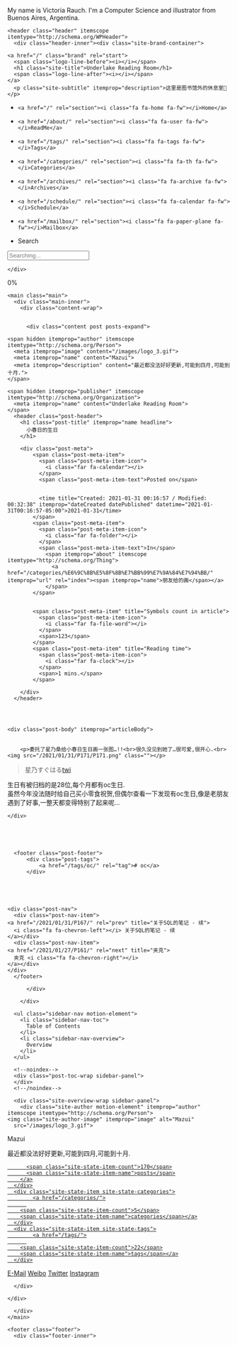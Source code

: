 My name is Victoria Rauch. I'm a Computer Science and illustrator from Buenos Aires, Argentina. 
<html lang="en">
<head>
  <meta charset="UTF-8">
<meta name="viewport" content="width=device-width, initial-scale=1, maximum-scale=2">
<meta name="theme-color" content="#222">
<meta name="generator" content="Hexo 5.0.2">
  <link rel="apple-touch-icon" sizes="180x180" href="/images/star.png">
  <link rel="icon" type="image/png" sizes="32x32" href="/images/star.png">
  <link rel="icon" type="image/png" sizes="16x16" href="/images/star.png">
  <link rel="mask-icon" href="/images/logo.svg" color="#222">

<link rel="stylesheet" href="/css/main.css">

<link rel="stylesheet" href="//fonts.googleapis.com/css?family=Lato:300,300italic,400,400italic,700,700italic&display=swap&subset=latin,latin-ext">
<link rel="stylesheet" href="/lib/font-awesome/css/all.min.css">
  <link rel="stylesheet" href="//cdn.jsdelivr.net/gh/fancyapps/fancybox@3/dist/jquery.fancybox.min.css">

<script id="hexo-configurations">
    var NexT = window.NexT || {};
    var CONFIG = {"hostname":"yoursite.com","root":"/","scheme":"Pisces","version":"7.8.0","exturl":false,"sidebar":{"position":"left","width":265,"display":"post","padding":18,"offset":12,"onmobile":false},"copycode":{"enable":false,"show_result":false,"style":null},"back2top":{"enable":true,"sidebar":false,"scrollpercent":false},"bookmark":{"enable":false,"color":"#222","save":"auto"},"fancybox":true,"mediumzoom":false,"lazyload":false,"pangu":false,"comments":{"style":"tabs","active":null,"storage":true,"lazyload":false,"nav":null},"algolia":{"hits":{"per_page":10},"labels":{"input_placeholder":"Search for Posts","hits_empty":"We didn't find any results for the search: ${query}","hits_stats":"${hits} results found in ${time} ms"}},"localsearch":{"enable":true,"trigger":"auto","top_n_per_article":1,"unescape":false,"preload":true},"motion":{"enable":true,"async":false,"transition":{"post_block":"fadeIn","post_header":"slideDownIn","post_body":"slideDownIn","coll_header":"slideLeftIn","sidebar":"slideUpIn"}},"path":"search.xml"};
  </script>

  <meta name="description" content="委托了星乃桑给小春日生日画一张图…!!很久没见到她了…很可爱,很开心.  星乃すぐはるtwi  生日有被归档的是28位,每个月都有oc生日.虽然今年没法随时给自己买小零食祝贺,但偶尔查看一下发现有oc生日,像是老朋友遇到了好事,一整天都变得特别了起来呢…">
<meta property="og:type" content="article">
<meta property="og:title" content="小春日的生日">
<meta property="og:url" content="http://yoursite.com/2021/01/31/P171/index.html">
<meta property="og:site_name" content="Underlake Reading Room">
<meta property="og:description" content="委托了星乃桑给小春日生日画一张图…!!很久没见到她了…很可爱,很开心.  星乃すぐはるtwi  生日有被归档的是28位,每个月都有oc生日.虽然今年没法随时给自己买小零食祝贺,但偶尔查看一下发现有oc生日,像是老朋友遇到了好事,一整天都变得特别了起来呢…">
<meta property="og:locale" content="en_US">
<meta property="og:image" content="http://yoursite.com/2021/01/31/P171/P171.png">
<meta property="article:published_time" content="2021-01-31T05:16:57.000Z">
<meta property="article:modified_time" content="2021-01-31T05:32:38.796Z">
<meta property="article:author" content="Mazui">
<meta property="article:tag" content="oc">
<meta name="twitter:card" content="summary">
<meta name="twitter:image" content="http://yoursite.com/2021/01/31/P171/P171.png">

<link rel="canonical" href="http://yoursite.com/2021/01/31/P171/">


<script id="page-configurations">
  // https://hexo.io/docs/variables.html
  CONFIG.page = {
    sidebar: "",
    isHome : false,
    isPost : true,
    lang   : 'en'
  };
</script>

  <title>小春日的生日 | Underlake Reading Room</title>
  






  <noscript>
  <style>
  .use-motion .brand,
  .use-motion .menu-item,
  .sidebar-inner,
  .use-motion .post-block,
  .use-motion .pagination,
  .use-motion .comments,
  .use-motion .post-header,
  .use-motion .post-body,
  .use-motion .collection-header { opacity: initial; }

  .use-motion .site-title,
  .use-motion .site-subtitle {
    opacity: initial;
    top: initial;
  }

  .use-motion .logo-line-before i { left: initial; }
  .use-motion .logo-line-after i { right: initial; }
  </style>
</noscript>

  <!--<script type="text/javascript" src="/js/my_js/clicklove.js"></script>-->

<link rel="alternate" href="/atom.xml" title="Underlake Reading Room" type="application/atom+xml">
</head>

<body itemscope itemtype="http://schema.org/WebPage">
  <div class="container use-motion">
    <div class="headband"></div>

    <header class="header" itemscope itemtype="http://schema.org/WPHeader">
      <div class="header-inner"><div class="site-brand-container">
  <div class="site-nav-toggle">
    <div class="toggle" aria-label="Toggle navigation bar">
      <span class="toggle-line toggle-line-first"></span>
      <span class="toggle-line toggle-line-middle"></span>
      <span class="toggle-line toggle-line-last"></span>
    </div>
  </div>

  <div class="site-meta">

    <a href="/" class="brand" rel="start">
      <span class="logo-line-before"><i></i></span>
      <h1 class="site-title">Underlake Reading Room</h1>
      <span class="logo-line-after"><i></i></span>
    </a>
      <p class="site-subtitle" itemprop="description">这里是图书馆外的休息室🌟</p>
  </div>

  <div class="site-nav-right">
    <div class="toggle popup-trigger">
        <i class="fa fa-search fa-fw fa-lg"></i>
    </div>
  </div>
</div>




<nav class="site-nav">
  <ul id="menu" class="main-menu menu">
        <li class="menu-item menu-item-home">

    <a href="/" rel="section"><i class="fa fa-home fa-fw"></i>Home</a>

  </li>
        <li class="menu-item menu-item-readme">

    <a href="/about/" rel="section"><i class="fa fa-user fa-fw"></i>ReadMe</a>

  </li>
        <li class="menu-item menu-item-tags">

    <a href="/tags/" rel="section"><i class="fa fa-tags fa-fw"></i>Tags</a>

  </li>
        <li class="menu-item menu-item-categories">

    <a href="/categories/" rel="section"><i class="fa fa-th fa-fw"></i>Categories</a>

  </li>
        <li class="menu-item menu-item-archives">

    <a href="/archives/" rel="section"><i class="fa fa-archive fa-fw"></i>Archives</a>

  </li>
        <li class="menu-item menu-item-schedule">

    <a href="/schedule/" rel="section"><i class="fa fa-calendar fa-fw"></i>Schedule</a>

  </li>
        <li class="menu-item menu-item-mailbox">

    <a href="/mailbox/" rel="section"><i class="fa fa-paper-plane fa-fw"></i>Mailbox</a>

  </li>
      <li class="menu-item menu-item-search">
        <a role="button" class="popup-trigger"><i class="fa fa-search fa-fw"></i>Search
        </a>
      </li>
  </ul>
</nav>



  <div class="search-pop-overlay">
    <div class="popup search-popup">
        <div class="search-header">
  <span class="search-icon">
    <i class="fa fa-search"></i>
  </span>
  <div class="search-input-container">
    <input autocomplete="off" autocapitalize="off"
           placeholder="Searching..." spellcheck="false"
           type="search" class="search-input">
  </div>
  <span class="popup-btn-close">
    <i class="fa fa-times-circle"></i>
  </span>
</div>
<div id="search-result">
  <div id="no-result">
    <i class="fa fa-spinner fa-pulse fa-5x fa-fw"></i>
  </div>
</div>

    </div>
  </div>

</div>
    </header>

    
  <div class="back-to-top">
    <i class="fa fa-arrow-up"></i>
    <span>0%</span>
  </div>


    <main class="main">
      <div class="main-inner">
        <div class="content-wrap">
          

          <div class="content post posts-expand">
            

    
  
  
  <article itemscope itemtype="http://schema.org/Article" class="post-block" lang="en">
    <link itemprop="mainEntityOfPage" href="http://yoursite.com/2021/01/31/P171/">

    <span hidden itemprop="author" itemscope itemtype="http://schema.org/Person">
      <meta itemprop="image" content="/images/logo_3.gif">
      <meta itemprop="name" content="Mazui">
      <meta itemprop="description" content="最近都没法好好更新,可能到四月,可能到十月.">
    </span>

    <span hidden itemprop="publisher" itemscope itemtype="http://schema.org/Organization">
      <meta itemprop="name" content="Underlake Reading Room">
    </span>
      <header class="post-header">
        <h1 class="post-title" itemprop="name headline">
          小春日的生日
        </h1>

        <div class="post-meta">
            <span class="post-meta-item">
              <span class="post-meta-item-icon">
                <i class="far fa-calendar"></i>
              </span>
              <span class="post-meta-item-text">Posted on</span>
              

              <time title="Created: 2021-01-31 00:16:57 / Modified: 00:32:38" itemprop="dateCreated datePublished" datetime="2021-01-31T00:16:57-05:00">2021-01-31</time>
            </span>
            <span class="post-meta-item">
              <span class="post-meta-item-icon">
                <i class="far fa-folder"></i>
              </span>
              <span class="post-meta-item-text">In</span>
                <span itemprop="about" itemscope itemtype="http://schema.org/Thing">
                  <a href="/categories/%E6%9C%8B%E5%8F%8B%E7%BB%99%E7%9A%84%E7%94%BB/" itemprop="url" rel="index"><span itemprop="name">朋友给的画</span></a>
                </span>
            </span>

          
            <span class="post-meta-item" title="Symbols count in article">
              <span class="post-meta-item-icon">
                <i class="far fa-file-word"></i>
              </span>
              <span>123</span>
            </span>
            <span class="post-meta-item" title="Reading time">
              <span class="post-meta-item-icon">
                <i class="far fa-clock"></i>
              </span>
              <span>1 mins.</span>
            </span>

        </div>
      </header>

    
    
    
    <div class="post-body" itemprop="articleBody">

      
        <p>委托了星乃桑给小春日生日画一张图…!!<br>很久没见到她了…很可爱,很开心.<br><img src="/2021/01/31/P171/P171.png" class=""></p>
<blockquote>
<p>星乃すぐはる<a target="_blank" rel="noopener" href="https://twitter.com/suguharu_86">twi</a></p>
</blockquote>
<p>生日有被归档的是28位,每个月都有oc生日.<br>虽然今年没法随时给自己买小零食祝贺,但偶尔查看一下发现有oc生日,像是老朋友遇到了好事,一整天都变得特别了起来呢…</p>

    </div>

    
    
    

      <footer class="post-footer">
          <div class="post-tags">
              <a href="/tags/oc/" rel="tag"># oc</a>
          </div>

        


        
    <div class="post-nav">
      <div class="post-nav-item">
    <a href="/2021/01/31/P167/" rel="prev" title="关于SQL的笔记 - 续">
      <i class="fa fa-chevron-left"></i> 关于SQL的笔记 - 续
    </a></div>
      <div class="post-nav-item">
    <a href="/2021/01/27/P161/" rel="next" title="夹克">
      夹克 <i class="fa fa-chevron-right"></i>
    </a></div>
    </div>
      </footer>
    
  </article>
  
  
  



          </div>
          

<script>
  window.addEventListener('tabs:register', () => {
    let { activeClass } = CONFIG.comments;
    if (CONFIG.comments.storage) {
      activeClass = localStorage.getItem('comments_active') || activeClass;
    }
    if (activeClass) {
      let activeTab = document.querySelector(`a[href="#comment-${activeClass}"]`);
      if (activeTab) {
        activeTab.click();
      }
    }
  });
  if (CONFIG.comments.storage) {
    window.addEventListener('tabs:click', event => {
      if (!event.target.matches('.tabs-comment .tab-content .tab-pane')) return;
      let commentClass = event.target.classList[1];
      localStorage.setItem('comments_active', commentClass);
    });
  }
</script>

        </div>
          
  
  <div class="toggle sidebar-toggle">
    <span class="toggle-line toggle-line-first"></span>
    <span class="toggle-line toggle-line-middle"></span>
    <span class="toggle-line toggle-line-last"></span>
  </div>

  <aside class="sidebar">
    <div class="sidebar-inner">

      <ul class="sidebar-nav motion-element">
        <li class="sidebar-nav-toc">
          Table of Contents
        </li>
        <li class="sidebar-nav-overview">
          Overview
        </li>
      </ul>

      <!--noindex-->
      <div class="post-toc-wrap sidebar-panel">
      </div>
      <!--/noindex-->

      <div class="site-overview-wrap sidebar-panel">
        <div class="site-author motion-element" itemprop="author" itemscope itemtype="http://schema.org/Person">
    <img class="site-author-image" itemprop="image" alt="Mazui"
      src="/images/logo_3.gif">
  <p class="site-author-name" itemprop="name">Mazui</p>
  <div class="site-description" itemprop="description">最近都没法好好更新,可能到四月,可能到十月.</div>
</div>
<div class="site-state-wrap motion-element">
  <nav class="site-state">
      <div class="site-state-item site-state-posts">
          <a href="/archives/">
        
          <span class="site-state-item-count">170</span>
          <span class="site-state-item-name">posts</span>
        </a>
      </div>
      <div class="site-state-item site-state-categories">
            <a href="/categories/">
          
        <span class="site-state-item-count">5</span>
        <span class="site-state-item-name">categories</span></a>
      </div>
      <div class="site-state-item site-state-tags">
            <a href="/tags/">
          
        <span class="site-state-item-count">22</span>
        <span class="site-state-item-name">tags</span></a>
      </div>
  </nav>
</div>
  <div class="links-of-author motion-element">
      <span class="links-of-author-item">
        <a href="mailto:mazui.and.rio@gmail.com" title="E-Mail → mailto:mazui.and.rio@gmail.com" rel="noopener" target="_blank"><i class="fa fa-envelope fa-fw"></i>E-Mail</a>
      </span>
      <span class="links-of-author-item">
        <a href="https://weibo.com/u/3032131561?topnav=1&wvr=6&topsug=1&ssl_rnd=1606158448.6943&is_all=1" title="Weibo → https:&#x2F;&#x2F;weibo.com&#x2F;u&#x2F;3032131561?topnav&#x3D;1&amp;wvr&#x3D;6&amp;topsug&#x3D;1&amp;ssl_rnd&#x3D;1606158448.6943&amp;is_all&#x3D;1" rel="noopener" target="_blank"><i class="fab fa-weibo fa-fw"></i>Weibo</a>
      </span>
      <span class="links-of-author-item">
        <a href="https://twitter.com/mazui_3" title="Twitter → https:&#x2F;&#x2F;twitter.com&#x2F;mazui_3" rel="noopener" target="_blank"><i class="fab fa-twitter fa-fw"></i>Twitter</a>
      </span>
      <span class="links-of-author-item">
        <a href="https://instagram.com/mazui_3" title="Instagram → https:&#x2F;&#x2F;instagram.com&#x2F;mazui_3" rel="noopener" target="_blank"><i class="fab fa-instagram fa-fw"></i>Instagram</a>
      </span>
  </div>



      </div>

    </div>
  </aside>
  <div id="sidebar-dimmer"></div>


      </div>
    </main>

    <footer class="footer">
      <div class="footer-inner">




